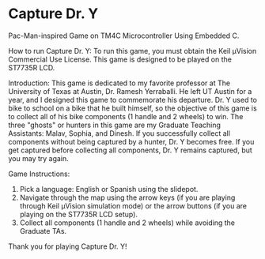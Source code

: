 # Capture Dr. Y
Pac-Man-inspired Game on TM4C Microcontroller Using Embedded C.

How to run Capture Dr. Y:
To run this game, you must obtain the Keil μVision Commercial Use License. This game is designed to be played on the ST7735R LCD.

Introduction:
This game is dedicated to my favorite professor at The University of Texas at Austin, Dr. Ramesh Yerraballi. He left UT Austin for a year, and I designed this game to commemorate his departure. Dr. Y used to bike to school on a bike that he built himself, so the objective of this game is to collect all of his bike components (1 handle and 2 wheels) to win. The three "ghosts" or hunters in this game are my Graduate Teaching Assistants: Malav, Sophia, and Dinesh. If you successfully collect all components without being captured by a hunter, Dr. Y becomes free. If you get captured before collecting all components, Dr. Y remains captured, but you may try again.

Game Instructions:
1. Pick a language: English or Spanish using the slidepot.
2. Navigate through the map using the arrow keys (if you are playing through Keil μVision simulation mode) or the arrow buttons (if you are playing on the ST7735R LCD setup).
3. Collect all components (1 handle and 2 wheels) while avoiding the Graduate TAs.

Thank you for playing Capture Dr. Y!

